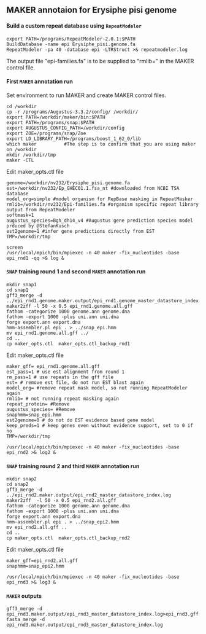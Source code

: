 ## MAKER annotaion for Erysiphe pisi genome 

#### Build a custom repeat database using `RepeatModeler`

```ShellSession
export PATH=/programs/RepeatModeler-2.0.1:$PATH
BuildDatabase -name epi Erysiphe_pisi.genome.fa
RepeatModeler -pa 40 -database epi -LTRStruct >& repeatmodeler.log
```
The output file "epi-families.fa" is to be supplied to "rmlib=" in the MAKER control file.

#### First `MAKER` annotation run

Set environment to run MAKER and create MAKER control files.

```ShellSession
cd /workdir
cp -r /programs/Augustus-3.3.2/config/ /workdir/
export PATH=/workdir/maker/bin:$PATH
export PATH=/programs/snap:$PATH
export AUGUSTUS_CONFIG_PATH=/workdir/config
export ZOE=/programs/snap/Zoe
export LD_LIBRARY_PATH=/programs/boost_1_62_0/lib
which maker          #The step is to confirm that you are using maker on /workdir
mkdir /workdir/tmp
maker -CTL
```

Edit maker_opts.ctl file

```
genome=/workdir/nv232/Erysiphe_pisi.genome.fa
est=/workdir/nv232/Ep_GHEC01.1.fsa_nt #downloaded from NCBI TSA database
model_org=simple #model organism for RepBase masking in RepeatMasker
rmlib=/workdir/nv232/Epi-families.fa #organism specific repeat library output from RepeatModeler 
softmask=1
augustus_species=Bgh_dh14_v4 #Augustus gene prediction species model prduced by @StefanKusch
est2genome=1 #infer gene predictions directly from EST
TMP=/workdir/tmp
```

```ShellSession
screen
/usr/local/mpich/bin/mpiexec -n 40 maker -fix_nucleotides -base epi_rnd1 -qq >& log &
```
 
#### `SNAP` training round 1 and second `MAKER` annotation run

```
mkdir snap1
cd snap1
gff3_merge -d ../epi_rnd1.genome.maker.output/epi_rnd1.genome_master_datastore_index.log
maker2zff -l 50 -x 0.5 epi_rnd1.genome.all.gff 
fathom -categorize 1000 genome.ann genome.dna
fathom -export 1000 -plus uni.ann uni.dna
forge export.ann export.dna
hmm-assembler.pl epi . > ../snap_epi.hmm
mv epi_rnd1.genome.all.gff ../
cd ..
cp maker_opts.ctl  maker_opts.ctl_backup_rnd1
```

Edit maker_opts.ctl file

```
maker_gff= epi_rnd1.genome.all.gff 
est_pass=1 # use est alignment from round 1
rm_pass=1 # use repeats in the gff file
est= # remove est file, do not run EST blast again
model_org= #remove repeat mask model, so not running RepeatModeler again
rmlib= # not running repeat masking again
repeat_protein= #Remove
augustus_species= #Remove
snaphmm=snap_epi.hmm
est2genome=0 # do not do EST evidence based gene model
keep_preds=1 # keep genes even without evidence support, set to 0 if no
TMP=/workdir/tmp
```

```ShellSession
/usr/local/mpich/bin/mpiexec -n 40 maker -fix_nucleotides -base epi_rnd2 >& log2 &
```

#### `SNAP` training round 2 and third `MAKER` annotation run 

```ShellSession
mkdir snap2
cd snap2
gff3_merge -d ../epi_rnd2.maker.output/epi_rnd2_master_datastore_index.log
maker2zff  -l 50 -x 0.5 epi_rnd2.all.gff
fathom -categorize 1000 genome.ann genome.dna
fathom -export 1000 -plus uni.ann uni.dna
forge export.ann export.dna
hmm-assembler.pl epi . > ../snap_epi2.hmm
mv epi_rnd2.all.gff ..
cd ..
cp maker_opts.ctl  maker_opts.ctl_backup_rnd2
```

Edit maker_opts.ctl file

```
maker_gff=epi_rnd2.all.gff
snaphmm=snap_epi2.hmm
```

```ShellSession
/usr/local/mpich/bin/mpiexec -n 40 maker -fix_nucleotides -base epi_rnd3 >& log3 &
```


#### `MAKER` outputs
```ShellSession
gff3_merge -d epi_rnd3.maker.output/epi_rnd3_master_datastore_index.log>epi_rnd3.gff
fasta_merge -d epi_rnd3.maker.output/epi_rnd3_master_datastore_index.log
```
